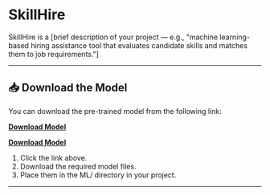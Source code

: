# SkillHire

SkillHire is a [brief description of your project — e.g., "machine learning-based hiring assistance tool that evaluates candidate skills and matches them to job requirements."]

---

## 📥 Download the Model

You can download the pre-trained model from the following link:

[**Download Model**](https://drive.google.com/drive/folders/1umZvQUYM9rfMtoA1oksH5CDecFXjtWzi?usp=sharing)

[**Download Model**](https://drive.google.com/drive/folders/1NuR0yfkEO2MdOKwHt9NmQPO7FXATNXTP?usp=sharing)

1. Click the link above.
2. Download the required model files.
3. Place them in the ML/ directory in your project.

---



